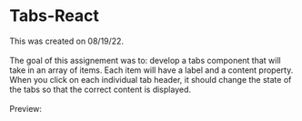 # Tabs-React
This was created on 08/19/22.
<br><br>
The goal of this assignement was to: develop a tabs component that will take in an array of items. Each item will have a label and a content property. When you click on each individual tab header, it should change the state of the tabs so that the correct content is displayed.
<br><br>
Preview:
<br><br>
